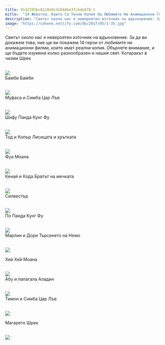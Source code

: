 ```yaml
---
title: 9142293bc0118e9cd1044be3fcbde678_t
mitle:  "14 Животни, Които Са Точни Копия На Любимите Ни Анимационни Герои!"
description: "Светът около нас е невероятен източник на вдъхновение. За да ви докажем това, ние ще ви покажем 14 герои от любимите ни анимационни филми, които имат реални копия. Об�"
image: "https://cdnone.netlify.com/db/2017/05/1-35.jpg"
---
```


 <p>Светът около нас е невероятен източник на вдъхновение. За да ви докажем това, ние ще ви покажем 14 герои от любимите ни анимационни филми, които имат реални копия. Обърнете внимание, и ще бъдете изумени колко разнообразен е нашия свят. Котаракът в чизми Шрек</p>       <p> <br/><img src="https://cdnone.netlify.com/db/2017/05/1-35.jpg"/><br/> Бамби Бамби</p> <p> <br/><img src="https://cdnone.netlify.com/db/2017/05/2-32.jpg"/><br/> Муфаса и Симба Цар Лъв</p> <p> <br/><img src="https://cdnone.netlify.com/db/2017/05/3-29.jpg"/><br/> Шифу Панда Кунг Фу</p>      <p> <br/><img src="https://cdnone.netlify.com/db/2017/05/4-26.jpg"/><br/> Тод и Копър Лисицата и хрътката</p> <p> <br/><img src="https://cdnone.netlify.com/db/2017/05/5-30.jpg"/><br/> Фуа Моана</p> <p> <br/><img src="https://cdnone.netlify.com/db/2017/05/6-29.jpg"/><br/> Кенай и Кода Братът на мечката</p> <p> <br/><img src="https://cdnone.netlify.com/db/2017/05/7-28.jpg"/><br/> Силвестър</p>      <p> <br/><img src="https://cdnone.netlify.com/db/2017/05/8-29.jpg"/><br/> По Панда Кунг Фу</p> <p> <br/><img src="https://cdnone.netlify.com/db/2017/05/9-28.jpg"/><br/> Марлин и Дори Търсенето на Немо</p> <p> <br/><img src="https://cdnone.netlify.com/db/2017/05/10-26.jpg"/><br/></p> <p> Хей Хей Моана</p> <p> <br/><img src="https://cdnone.netlify.com/db/2017/05/11-25.jpg"/><br/> Абу и папагала Аладин</p> <p> <br/><img src="https://cdnone.netlify.com/db/2017/05/12-24.jpg"/><br/> Тимон и Симба Цар Лъв</p>      <p> <br/><img src="https://cdnone.netlify.com/db/2017/05/13-21.jpg"/><br/></p> <p> Магарето Шрек</p> <p> <br/><img src="https://cdnone.netlify.com/db/2017/05/14-21.jpg"/><br/></p>       